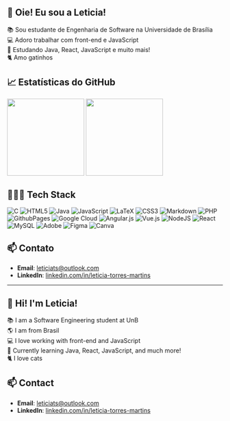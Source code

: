 ## 👋 Oie! Eu sou a Leticia!

📚 Sou estudante de Engenharia de Software na Universidade de Brasília<br/>
💻 Adoro trabalhar com front-end e JavaScript<br/>
🌱 Estudando Java, React, JavaScript e muito mais!<br/>
🐈 Amo gatinhos<br/>

## 📈 Estatísticas do GitHub
<div>
  <img height="180em" src="https://github-readme-stats.vercel.app/api/top-langs/?username=leticiatmartins&layout=compact&langs_count=7&theme=radical"/>
  <img height="180em" src="https://github-readme-stats.vercel.app/api?username=leticiatmartins&show_icons=true&theme=radical&include_all_commits=true&count_private=true"/>
  </div>
  
## 👩🏼‍💻 Tech Stack

![C](https://img.shields.io/badge/c-%2300599C.svg?style=for-the-badge&logo=c&logoColor=white) ![HTML5](https://img.shields.io/badge/html5-%23E34F26.svg?style=for-the-badge&logo=html5&logoColor=white) ![Java](https://img.shields.io/badge/java-%23ED8B00.svg?style=for-the-badge&logo=openjdk&logoColor=white) ![JavaScript](https://img.shields.io/badge/javascript-%23323330.svg?style=for-the-badge&logo=javascript&logoColor=%23F7DF1E) ![LaTeX](https://img.shields.io/badge/latex-%23008080.svg?style=for-the-badge&logo=latex&logoColor=white) ![CSS3](https://img.shields.io/badge/css3-%231572B6.svg?style=for-the-badge&logo=css3&logoColor=white) ![Markdown](https://img.shields.io/badge/markdown-%23000000.svg?style=for-the-badge&logo=markdown&logoColor=white) ![PHP](https://img.shields.io/badge/php-%23777BB4.svg?style=for-the-badge&logo=php&logoColor=white) ![GithubPages](https://img.shields.io/badge/github%20pages-121013?style=for-the-badge&logo=github&logoColor=white) ![Google Cloud](https://img.shields.io/badge/GoogleCloud-%234285F4.svg?style=for-the-badge&logo=google-cloud&logoColor=white) ![Angular.js](https://img.shields.io/badge/angular.js-%23E23237.svg?style=for-the-badge&logo=angularjs&logoColor=white) ![Vue.js](https://img.shields.io/badge/vue.js-%2335495e.svg?style=for-the-badge&logo=vuedotjs&logoColor=%234FC08D) ![NodeJS](https://img.shields.io/badge/node.js-6DA55F?style=for-the-badge&logo=node.js&logoColor=white) ![React](https://img.shields.io/badge/react-%2320232a.svg?style=for-the-badge&logo=react&logoColor=%2361DAFB) ![MySQL](https://img.shields.io/badge/mysql-4479A1.svg?style=for-the-badge&logo=mysql&logoColor=white) ![Adobe](https://img.shields.io/badge/adobe-%23FF0000.svg?style=for-the-badge&logo=adobe&logoColor=white) ![Figma](https://img.shields.io/badge/figma-%23F24E1E.svg?style=for-the-badge&logo=figma&logoColor=white) ![Canva](https://img.shields.io/badge/Canva-%2300C4CC.svg?style=for-the-badge&logo=Canva&logoColor=white)


## 📫 Contato
- **Email**: [leticiats@outlook.com](mailto:leticiats@outlook.com)
- **LinkedIn**: [linkedin.com/in/leticia-torres-martins](https://www.linkedin.com/in/leticia-torres-martins/)

---

## 👋 Hi! I'm Leticia!

📚 I am a Software Engineering student at UnB<br/>
🌎 I am from Brasil<br/>
💻 I love working with front-end and JavaScript<br/>
🌱 Currently learning Java, React, JavaScript, and much more!<br/>
🐈 I love cats<br/>

## 📫 Contact
- **Email**: [leticiats@outlook.com](mailto:leticiats@outlook.com)
- **LinkedIn**: [linkedin.com/in/leticia-torres-martins](https://www.linkedin.com/in/leticia-torres-martins/)

